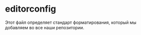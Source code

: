 # editorconfig

Этот файл определяет стандарт форматирования, который
мы добавляем во все наши репозитории.